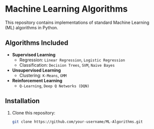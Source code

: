 
# Machine Learning Algorithms 

This repository contains implementations of standard Machine Learning (ML) algorithms in Python.

##  Algorithms Included
- **Supervised Learning**
  - Regression: `Linear Regression`, `Logistic Regression`
  - Classification: `Decision Trees`, `SVM`, `Naive Bayes`
- **Unsupervised Learning**
  - Clustering: `K-Means`, `GMM`
- **Reinforcement Learning**
  - `Q-Learning`, `Deep Q Networks (DQN)`

## Installation
1. Clone this repository:
   ```bash
   git clone https://github.com/your-username/ML-Algorithms.git
